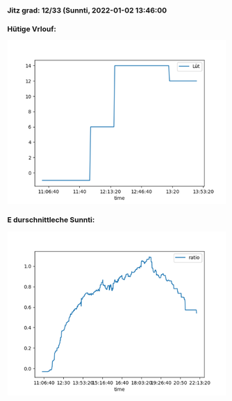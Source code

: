 ### Jitz grad: 12/33 (Sunnti, 2022-01-02 13:46:00

### Hütige Vrlouf:
![Graph](Today.png)

### E durschnittleche Sunnti:
![Graph](Sunnti.png)